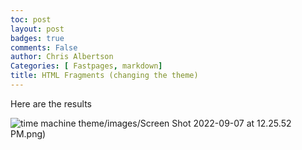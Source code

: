 ```yaml
---
toc: post
layout: post
badges: true
comments: False 
author: Chris Albertson
Categories: [ Fastpages, markdown]
title: HTML Fragments (changing the theme)
---
```


Here are the results

![time machine theme]({{site.baseurl}})/images/Screen Shot 2022-09-07 at 12.25.52 PM.png)